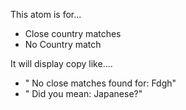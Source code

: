 This atom is for... 
* Close country matches
* No Country match

It will display copy like....
* " No close matches found for: Fdgh"
* " Did you mean: Japanese?"